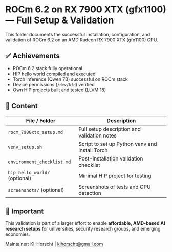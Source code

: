 # ROCm 6.2 on RX 7900 XTX (gfx1100) — Full Setup & Validation

This folder documents the successful installation, configuration, and validation of ROCm 6.2 on an AMD Radeon RX 7900 XTX (gfx1100) GPU.

## ✅ Achievements
- ROCm 6.2 stack fully operational
- HIP hello world compiled and executed
- Torch inference (Qwen 7B) successful on ROCm stack
- Device permissions (`/dev/kfd`) verified
- Own HIP projects built and tested (LLVM 18)

## 📂 Content
| File / Folder              | Description                                 |
|-----------------------------|---------------------------------------------|
| `rocm_7900xtx_setup.md`      | Full setup description and validation notes |
| `venv_setup.sh`             | Script to set up Python venv and install Torch |
| `environment_checklist.md`  | Post-installation validation checklist     |
| `hip_hello_world/` (optional) | Minimal HIP project for testing          |
| `screenshots/` (optional)    | Screenshots of tests and GPU detection    |

## 📌 Important
This validation is part of a larger effort to enable **affordable, AMD-based AI research setups** for universities, security research groups, and emerging economies.

Maintainer: KI-Horscht | [kihorscht@gmail.com](mailto:kihorscht@gmail.com)
